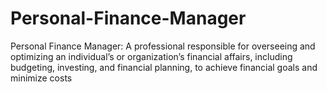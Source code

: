 # Personal-Finance-Manager

Personal Finance Manager: A professional responsible for overseeing and optimizing an individual’s or organization’s financial affairs, including budgeting, investing, and financial planning, to achieve financial goals and minimize costs
